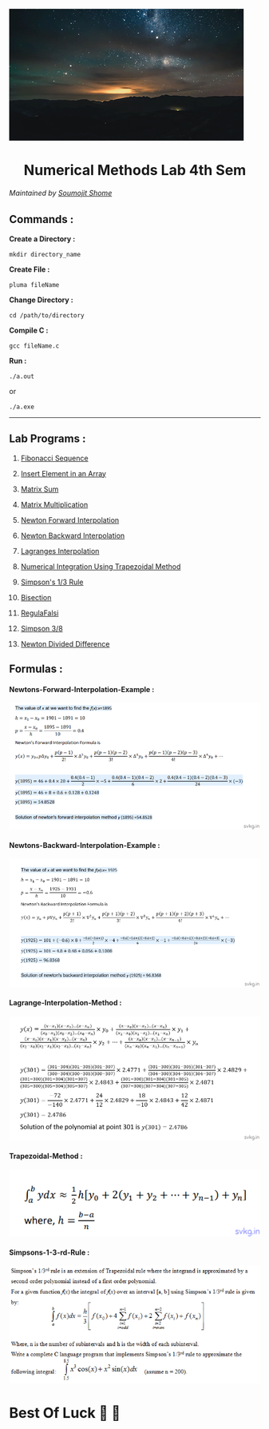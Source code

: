 ![MasterHead](https://github.com/Soumojitshome2023/DSA-CPP-College-3rd-Sem/blob/main/Others/milky-way-night-sky-gif.gif)

<div align="center">
 <h1> Numerical Methods Lab 4th Sem </h1>
</div>

###### Maintained by [Soumojit Shome](https://soumojitshome.vercel.app)

## **Commands :**

**Create a Directory :**

```
mkdir directory_name
```

**Create File :**

```
pluma fileName
```

**Change Directory :**

```
cd /path/to/directory
```

**Compile C :**

```
gcc fileName.c
```

**Run :**

```
./a.out
```

or

```
./a.exe
```

---

## Lab Programs :
1. [Fibonacci Sequence](https://github.com/Soumojitshome2023/Numerical-Methods-Lab-4th-Sem/blob/main/01_Fibonacci_Sequence.c)

2. [Insert Element in an Array](https://github.com/Soumojitshome2023/Numerical-Methods-Lab-4th-Sem/blob/main/02_Insert_Element_Array.c)

3. [Matrix Sum](https://github.com/Soumojitshome2023/Numerical-Methods-Lab-4th-Sem/blob/main/03_Matrix_Sum.c)

4. [Matrix Multiplication](https://github.com/Soumojitshome2023/Numerical-Methods-Lab-4th-Sem/blob/main/04_Matrix_Multiplication.c)

5. [Newton Forward Interpolation](https://github.com/Soumojitshome2023/Numerical-Methods-Lab-4th-Sem/blob/main/05_Newton_Forward_Interpolation.c)

6. [Newton Backward Interpolation](https://github.com/Soumojitshome2023/Numerical-Methods-Lab-4th-Sem/blob/main/06_Newton_Backward_Interpolation.c)

7. [Lagranges Interpolation](https://github.com/Soumojitshome2023/Numerical-Methods-Lab-4th-Sem/blob/main/07_Lagranges_Interpolation.c)

8. [Numerical Integration Using Trapezoidal Method](https://github.com/Soumojitshome2023/Numerical-Methods-Lab-4th-Sem/blob/main/08_Numerical_Integration_Trapezoidal_Method.c)

9. [Simpson's 1/3 Rule](https://github.com/Soumojitshome2023/Numerical-Methods-Lab-4th-Sem/blob/main/09_Simpsons_1_3_Rule.c)

10. [Bisection](https://github.com/Soumojitshome2023/Numerical-Methods-Lab-4th-Sem/blob/main/10_Bisection.c)

11. [RegulaFalsi](https://github.com/Soumojitshome2023/Numerical-Methods-Lab-4th-Sem/blob/main/11_RegulaFalsi.c)

12. [Simpson 3/8](https://github.com/Soumojitshome2023/Numerical-Methods-Lab-4th-Sem/blob/main/12_Simpson_3_8.c)

13. [Newton Divided Difference](https://github.com/Soumojitshome2023/Numerical-Methods-Lab-4th-Sem/blob/main/13_Newton_Divided_Difference.c)


## Formulas : 

#### Newtons-Forward-Interpolation-Example :
![Newtons-Forward-Interpolation-Example](./assets/Newtons-Forward-Interpolation-Example.png)

#### Newtons-Backward-Interpolation-Example :
![Newtons-Backward-Interpolation-Example](./assets/Newtons-Backward-Interpolation-Example.png)

#### Lagrange-Interpolation-Method :
![Lagrange-Interpolation-Method](./assets/Lagrange-Interpolation-Method.png)

#### Trapezoidal-Method :
![Trapezoidal-Method](./assets/Trapezoidal-Method.png)

#### Simpsons-1-3-rd-Rule :
![Simpsons-1-3-rd-Rule](./assets/Simpsons-1-3rd-Rule.png)






# Best Of Luck 🤗 🎉